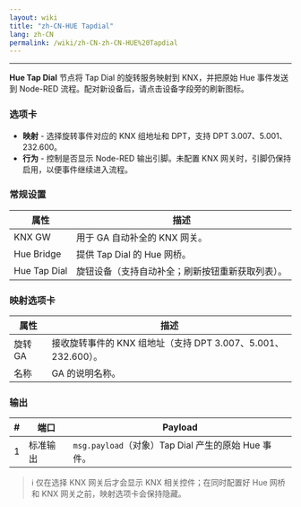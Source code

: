 ```yaml
---
layout: wiki
title: "zh-CN-HUE Tapdial"
lang: zh-CN
permalink: /wiki/zh-CN-zh-CN-HUE%20Tapdial
---
```

---

**Hue Tap Dial** 节点将 Tap Dial 的旋转服务映射到 KNX，并把原始 Hue 事件发送到 Node-RED 流程。配对新设备后，请点击设备字段旁的刷新图标。

### 选项卡

- **映射** - 选择旋转事件对应的 KNX 组地址和 DPT，支持 DPT 3.007、5.001、232.600。
- **行为** - 控制是否显示 Node-RED 输出引脚。未配置 KNX 网关时，引脚仍保持启用，以便事件继续进入流程。

### 常规设置

| 属性 | 描述 |
|--|--|
| KNX GW | 用于 GA 自动补全的 KNX 网关。|
| Hue Bridge | 提供 Tap Dial 的 Hue 网桥。|
| Hue Tap Dial | 旋钮设备（支持自动补全；刷新按钮重新获取列表）。|

### 映射选项卡

| 属性 | 描述 |
|--|--|
| 旋转 GA | 接收旋转事件的 KNX 组地址（支持 DPT 3.007、5.001、232.600）。|
| 名称 | GA 的说明名称。|

### 输出

|#|端口|Payload|
|--|--|--|
|1|标准输出|`msg.payload`（对象）Tap Dial 产生的原始 Hue 事件。|

> ℹ️ 仅在选择 KNX 网关后才会显示 KNX 相关控件；在同时配置好 Hue 网桥和 KNX 网关之前，映射选项卡会保持隐藏。
